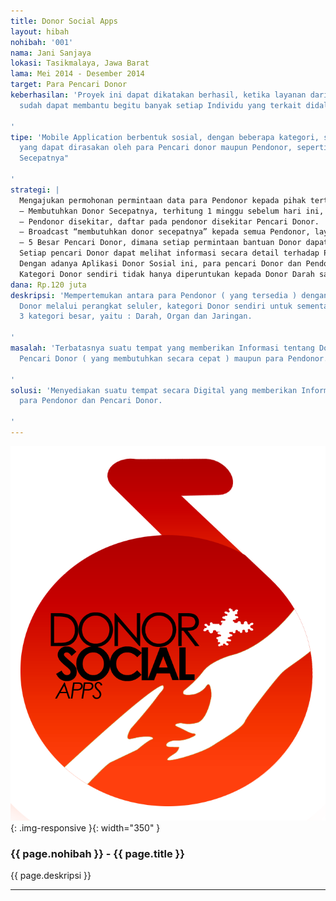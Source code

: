 ```yaml
---
title: Donor Social Apps
layout: hibah
nohibah: '001'
nama: Jani Sanjaya
lokasi: Tasikmalaya, Jawa Barat
lama: Mei 2014 - Desember 2014
target: Para Pencari Donor
keberhasilan: 'Proyek ini dapat dikatakan berhasil, ketika layanan dari Proyek ini
  sudah dapat membantu begitu banyak setiap Individu yang terkait didalamnya.

'
tipe: 'Mobile Application berbentuk sosial, dengan beberapa kategori, serta menu "penting"
  yang dapat dirasakan oleh para Pencari donor maupun Pendonor, seperti : "Butuh Donor
  Secepatnya"

'
strategi: |
  Mengajukan permohonan permintaan data para Pendonor kepada pihak tertentu untuk mengajak bergabung kedalam Aplikasi, selebihnya di Media masa ( cetak & elektronik ) sebagai kampanye masal. Selain melakukan optimasi disisi Aplikasi, juga ada beberapa fitur utama yang tersedia di Aplikasi :
  – Membutuhkan Donor Secepatnya, terhitung 1 minggu sebelum hari ini, dan 1 minggu kemudian sesudah hari ini.
  – Pendonor disekitar, daftar pada pendonor disekitar Pencari Donor.
  – Broadcast “membutuhkan donor secepatnya” kepada semua Pendonor, layanan ini memerlukan persetujuan pihak Moderator sistem
  – 5 Besar Pencari Donor, dimana setiap permintaan bantuan Donor dapat di “Up” oleh pengguna yang lain supaya masuk dalam 5 besar kebutuhan mendesak, dimana perhitungan dikalkulasikan dengan jumlah pengguna.
  Setiap pencari Donor dapat melihat informasi secara detail terhadap Pendonor ketika sudah disetujui oleh pihak Pendonor, mulai dari Riwayat Penyakit Pendonor, Lokasi, Riwayat melakukan Donor, dll.
  Dengan adanya Aplikasi Donor Sosial ini, para pencari Donor dan Pendonor dapat dengan mudah mendapatkan Informasi yang dibutuhkan secara relavan.
  Kategori Donor sendiri tidak hanya diperuntukan kepada Donor Darah saja, melainkan ( untuk sementara ) kedalam 3 kategori besar, yaitu : Darah, Organ dan Jaringan.
dana: Rp.120 juta
deskripsi: 'Mempertemukan antara para Pendonor ( yang tersedia ) dengan para Pencari
  Donor melalui perangkat seluler, kategori Donor sendiri untuk sementara dibagi kedalam
  3 kategori besar, yaitu : Darah, Organ dan Jaringan.

'
masalah: 'Terbatasnya suatu tempat yang memberikan Informasi tentang Donor, baik untuk
  Pencari Donor ( yang membutuhkan secara cepat ) maupun para Pendonor.

'
solusi: 'Menyediakan suatu tempat secara Digital yang memberikan Informasi mengenai
  para Pendonor dan Pencari Donor.

'
---
```


![001](/static/img/hibah/001.png){: .img-responsive }{: width="350" }

### {{ page.nohibah }} - {{ page.title }}

{{ page.deskripsi }}

---
